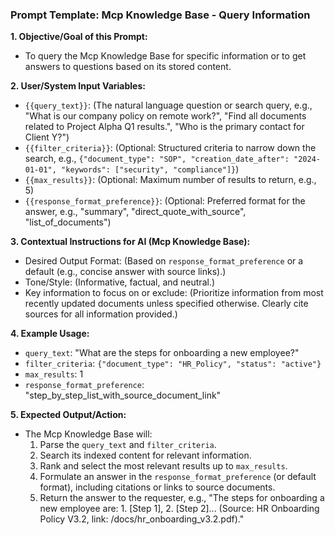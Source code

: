 ### Prompt Template: Mcp Knowledge Base - Query Information

**1. Objective/Goal of this Prompt:**
   - To query the Mcp Knowledge Base for specific information or to get answers to questions based on its stored content.

**2. User/System Input Variables:**
   - `{{query_text}}`: (The natural language question or search query, e.g., "What is our company policy on remote work?", "Find all documents related to Project Alpha Q1 results.", "Who is the primary contact for Client Y?")
   - `{{filter_criteria}}`: (Optional: Structured criteria to narrow down the search, e.g., `{"document_type": "SOP", "creation_date_after": "2024-01-01", "keywords": ["security", "compliance"]}`)
   - `{{max_results}}`: (Optional: Maximum number of results to return, e.g., 5)
   - `{{response_format_preference}}`: (Optional: Preferred format for the answer, e.g., "summary", "direct_quote_with_source", "list_of_documents")

**3. Contextual Instructions for AI (Mcp Knowledge Base):**
   - Desired Output Format: (Based on `response_format_preference` or a default (e.g., concise answer with source links).)
   - Tone/Style: (Informative, factual, and neutral.)
   - Key information to focus on or exclude: (Prioritize information from most recently updated documents unless specified otherwise. Clearly cite sources for all information provided.)

**4. Example Usage:**
   - `query_text`: "What are the steps for onboarding a new employee?"
   - `filter_criteria`: `{"document_type": "HR_Policy", "status": "active"}`
   - `max_results`: 1
   - `response_format_preference`: "step_by_step_list_with_source_document_link"

**5. Expected Output/Action:**
   - The Mcp Knowledge Base will:
     1. Parse the `query_text` and `filter_criteria`.
     2. Search its indexed content for relevant information.
     3. Rank and select the most relevant results up to `max_results`.
     4. Formulate an answer in the `response_format_preference` (or default format), including citations or links to source documents.
     5. Return the answer to the requester, e.g., "The steps for onboarding a new employee are: 1. [Step 1], 2. [Step 2]... (Source: HR Onboarding Policy V3.2, link: /docs/hr_onboarding_v3.2.pdf)."
